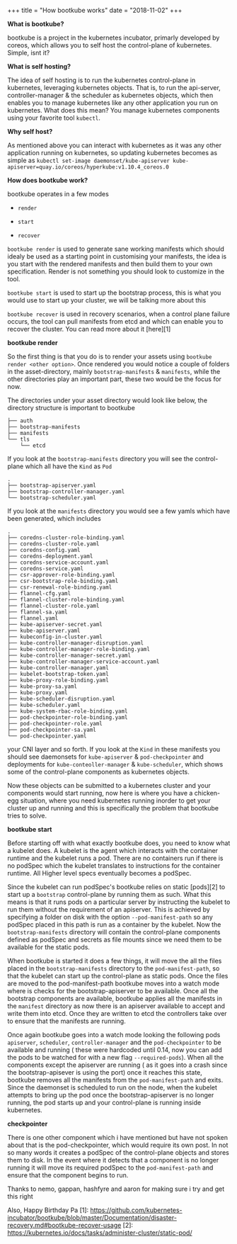 +++
title = "How bootkube works"
date = "2018-11-02"
+++

**What is bootkube?**

bootkube is a project in the kubernetes incubator, primarly developed by coreos, which allows you to self host the control-plane of kubernetes. Simple, isnt it?


**What is self hosting?**

The idea of self hosting is to run the kubernetes control-plane in kubernetes, leveraging kubernetes objects. That is, to run the api-server, controller-manager & the scheduler as kubernetes objects, which then enables you to manage kubernetes like any other application you run on kubernetes. What does this mean? You manage kubernetes components using your favorite tool `kubectl`. 


**Why self host?**

As mentioned above you can interact with kubernetes as it was any other application running on kubernetes, so updating kubernetes becomes as simple as `kubectl set-image daemonset/kube-apiserver kube-apiserver=quay.io/coreos/hyperkube:v1.10.4_coreos.0`

**How does bootkube work?**

bootkube operates in a few modes 

- `render`
 
- `start` 

- `recover` 


`bootkube render` is used to generate sane working manifests which should idealy be used as a starting point in customising your manifests, the idea is you start with the rendered manifests and then build them to your own specification. Render is not something you should look to customize in the tool. 

`bootkube start` is used to start up the bootstrap process, this is what you would use to start up your cluster, we will be talking more about this

`bootkube recover` is used in recovery scenarios, when a control plane failure occurs, the tool can pull manifests from etcd and which can enable you to recover the cluster. You can read more about it [here][1] 


**bootkube render**

So the first thing is that you do is to render your assets using `bootkube render <other option>`. Once rendered you would notice a couple of folders in the asset-directory, mainly `bootstrap-manifests` & `manifests`, while the other directories play an important part, these two would be the focus for now.

The directories under your asset directory would look like below, the directory structure is important to bootkube

```
├── auth
├── bootstrap-manifests
├── manifests
└── tls
    └── etcd

```
If you look at the `bootstrap-manifests` directory you will see the control-plane which all have the `Kind` as `Pod`

```
.
├── bootstrap-apiserver.yaml
├── bootstrap-controller-manager.yaml
└── bootstrap-scheduler.yaml

```

If you look at the `manifests` directory you would see a few yamls which have been generated, which includes 

```
.
├── coredns-cluster-role-binding.yaml
├── coredns-cluster-role.yaml
├── coredns-config.yaml
├── coredns-deployment.yaml
├── coredns-service-account.yaml
├── coredns-service.yaml
├── csr-approver-role-binding.yaml
├── csr-bootstrap-role-binding.yaml
├── csr-renewal-role-binding.yaml
├── flannel-cfg.yaml
├── flannel-cluster-role-binding.yaml
├── flannel-cluster-role.yaml
├── flannel-sa.yaml
├── flannel.yaml
├── kube-apiserver-secret.yaml
├── kube-apiserver.yaml
├── kubeconfig-in-cluster.yaml
├── kube-controller-manager-disruption.yaml
├── kube-controller-manager-role-binding.yaml
├── kube-controller-manager-secret.yaml
├── kube-controller-manager-service-account.yaml
├── kube-controller-manager.yaml
├── kubelet-bootstrap-token.yaml
├── kube-proxy-role-binding.yaml
├── kube-proxy-sa.yaml
├── kube-proxy.yaml
├── kube-scheduler-disruption.yaml
├── kube-scheduler.yaml
├── kube-system-rbac-role-binding.yaml
├── pod-checkpointer-role-binding.yaml
├── pod-checkpointer-role.yaml
├── pod-checkpointer-sa.yaml
└── pod-checkpointer.yaml

```

your CNI layer and so forth. If you look at the `Kind` in these manifests you should see daemonsets for `kube-apiserver` & `pod-checkpointer` and deployments for `kube-conteoller-manager` & `kube-scheduler`, which shows some of the control-plane components as kubernetes objects.

Now these objects can be submitted to a kubernetes cluster and your components would start running, now here is where you have a chicken-egg situation, where you need kubernetes running inorder to get your cluster up and running and this is specifically the problem that bootkube tries to solve.


**bootkube start**

Before starting off with what exactly bootkube does, you need to know what a kubelet does. A kubelet is the agent which interacts with the container runtime and the kubelet runs a pod. There are no containers run if there is no podSpec which the kubelet translates to instructions for the container runtime. All Higher level specs eventually becomes a podSpec.


Since the kubelet can run podSpec's bootkube relies on static [pods][2] to start up a `bootstrap` control-plane by running them as such. What this means is that it runs pods on a particular server by instructing the kubelet to run them without the requirement of an apiserver. This is achieved by specifying a folder on disk with the option `--pod-manifest-path` so any podSpec placed in this path is run as a container by the kubelet. Now the `bootstrap-manifests` directory will contain the control-plane components defined as podSpec and secrets as file mounts since we need them to be available for the static pods. 


When bootkube is started it does a few things, it will move the all the files placed in the `bootstrap-manifests` directory to the `pod-manifest-path`, so that the kubelet can start up the control-plane as static pods. Once the files are moved to the pod-manifest-path bootkube moves into a watch mode where is checks for the bootstrap-apiserver to be available. Once all the bootstrap components are available, bootkube applies all the manifests in the `manifest` directory as now there is an apiserver available to accept and write them into etcd. Once they are written to etcd the controllers take over to ensure that the manifests are running. 

Once again bootkube goes into a watch mode looking the following pods `apiserver`, `scheduler`, `controller-manager` and the `pod-checkpointer` to be available and running ( these were hardcoded until 0.14, now you can add the pods to be watched for with a new flag `--required-pods`). When all the components except the apiserver are running ( as it goes into a crash since the bootstrap-apisever is using the port) once it reaches this state, bootkube removes all the manifests from the `pod-manifest-path` and exits. Since the daemonset is scheduled to run on the node, when the kubelet attempts to bring up the pod once the bootstrap-apiserver is no longer running, the pod starts up and your control-plane is running inside kubernetes.

**checkpointer**

There is one other component which i have mentioned but have not spoken about that is the pod-checkpointer, which would require its own post. In not so many words it creates a podSpec of the control-plane objects and stores them to disk. In the event where it detects that a component is no longer running it will move its required podSpec to the `pod-manifest-path` and ensure that the component begins to run. 






Thanks to nemo, gappan, hashfyre and aaron for making sure i try and get this right

Also, Happy Birthday Pa
[1]: https://github.com/kubernetes-incubator/bootkube/blob/master/Documentation/disaster-recovery.md#bootkube-recover-usage
[2]: https://kubernetes.io/docs/tasks/administer-cluster/static-pod/
